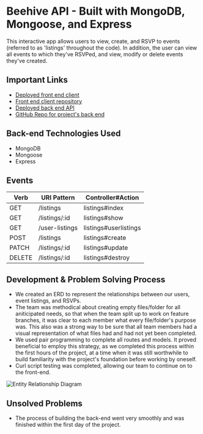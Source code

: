 # Beehive API - Built with MongoDB, Mongoose, and Express

This interactive app allows users to view, create, and RSVP to events (referred to as 'listings' throughout the code). In addition, the user can view all events to which they've RSVPed, and view, modify or delete events they've created.

## Important Links
  - [Deployed front end client](https://ga-zero-to-hero.github.io/beehive-client/)
  - [Front end client repository](https://github.com/ga-zero-to-hero/beehive-client)
  - [Deployed back end API](https://tranquil-tor-91715.herokuapp.com/)
  - [GitHub Repo for project's back end](https://github.com/ga-zero-to-hero/beehive-api)

## Back-end Technologies Used
  - MongoDB
  - Mongoose
  - Express

## Events
| Verb | URI Pattern | Controller#Action |
|------|-------------|-------------------|
| GET  | /listings    | listings#index     |
| GET  | /listings/:id  | listings#show      |
| GET | /user-listings | listings#userlistings |
| POST  | /listings  | listings#create      |
| PATCH  | /listings/:id  | listings#update      |
| DELETE  | /listings/:id  | listings#destroy      |

## Development & Problem Solving Process
  - We created an ERD to represent the relationships between our users, event listings, and RSVPs.
  - The team was methodical about creating empty files/folder for all aniticipated needs, so that when the team split up to work on feature branches, it was clear to each member what every file/folder's purpose was. This also was a strong way to be sure that all team members had a visual representation of what files had and had not yet been completed.
  - We used pair programming to complete all routes and models. It proved beneficial to employ this strategy, as we completed this process within the first hours of the project, at a time when it was still worthwhile to build familiarity with the project's foundation before working by oneself.
  - Curl script testing was completed, allowing our team to continue on to the front-end.

  ![Entity Relationship Diagram](https://i.imgur.com/8kw64Kj.png)

## Unsolved Problems
- The process of building the back-end went very smoothly and was finished within the first day of the project.
